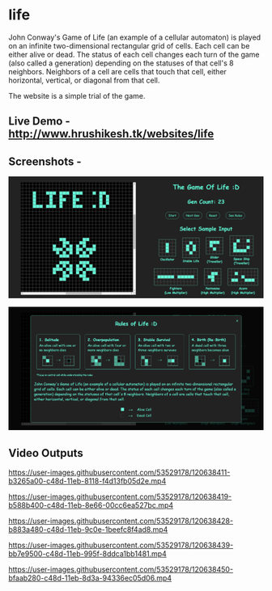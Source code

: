 # life
John Conway's Game of Life (an example of a cellular automaton) is played on an infinite two-dimensional rectangular grid of cells. Each cell can be either alive or dead. The status of each cell changes each turn of the game (also called a generation) depending on the statuses of that cell's 8 neighbors. Neighbors of a cell are cells that touch that cell, either horizontal, vertical, or diagonal from that cell.

The website is a simple trial of the game.

## Live Demo - http://www.hrushikesh.tk/websites/life

## Screenshots - 

![Image not supported...](output/1.png)

![Image not supported...](output/2.png)


## Video Outputs

https://user-images.githubusercontent.com/53529178/120638411-b3265a00-c48d-11eb-8118-f4d13fb05d2e.mp4

https://user-images.githubusercontent.com/53529178/120638419-b588b400-c48d-11eb-8e66-00cc6ea527bc.mp4

https://user-images.githubusercontent.com/53529178/120638428-b883a480-c48d-11eb-9c0e-1beefc8f4ad8.mp4

https://user-images.githubusercontent.com/53529178/120638439-bb7e9500-c48d-11eb-995f-8ddca1bb1481.mp4

https://user-images.githubusercontent.com/53529178/120638450-bfaab280-c48d-11eb-8d3a-94336ec05d06.mp4
